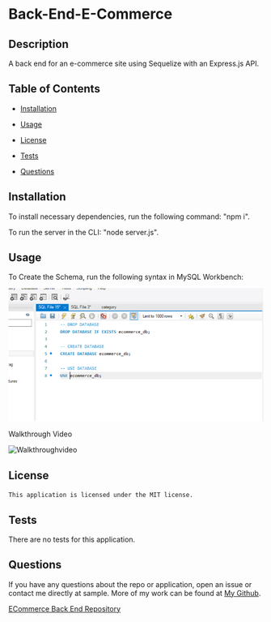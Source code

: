 # Back-End-E-Commerce

## Description
A back end for an e-commerce site using Sequelize with an Express.js API.

  ## Table of Contents
  
  * [Installation](#installation)
  
  * [Usage](#usage)
  
  * [License](#license)

  * [Tests](#tests)
  
  * [Questions](#questions)
  
  ## Installation
  
  To install necessary dependencies, run the following command: "npm i".

  To run the server in the CLI: "node server.js".
  
  
  ## Usage

To Create the Schema, run the following syntax in MySQL Workbench:

  ![Create Schema Schema](img/CreateSchemaECommerce.PNG)
  
Walkthrough Video

  ![Walkthroughvideo](img/TrackerWalkthrough.gif)

  
  ## License
    
    This application is licensed under the MIT license.
    

  ## Tests
  
  There are no tests for this application.
  
      
  ## Questions  

  If you have any questions about the repo or application, open an issue or contact me directly at sample. More of my work can be found at [My Github](https://github.com/brob92993).

  [ECommerce Back End Repository](https://github.com/brob92993/Back-End-E-Commerce.git)